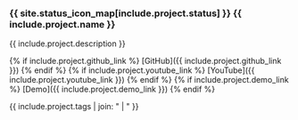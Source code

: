 ### {{ site.status_icon_map[include.project.status] }} {{ include.project.name }}

{{ include.project.description }}

{% if include.project.github_link %}
 [GitHub]({{ include.project.github_link }})
{% endif %}
{% if include.project.youtube_link %}
 [YouTube]({{ include.project.youtube_link }})
{% endif %}
{% if include.project.demo_link %}
 [Demo]({{ include.project.demo_link }})
{% endif %}

{{ include.project.tags | join: " \| " }}
